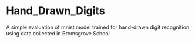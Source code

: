 # Hand_Drawn_Digits
A simple evaluation of mnist model trained for hand-drawn digit recognition using data collected in Bromsgrove School
